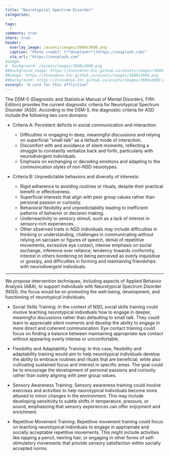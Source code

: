 ```yaml
---
title: "Neurotypical Spectrum Disorder"
categories:
  - 
tags:
  - 
comments: true
share: true
header:
  overlay_image: /assets/images/3600x3600.png
  caption: "Photo credit: [**Unsplash**](https://unsplash.com)"
  cta_url: "https://unsplash.com"
#image:
#  background: /assets/images/3600x3600.png
##background_image: https://InnovAnon-Inc.github.io/assets/images/3600x3600.png
##image: https://InnovAnon-Inc.github.io/assets/images/3600x3600.png
##background: https://InnovAnon-Inc.github.io/assets/images/3600x3600.png
excerpt: "A cure for this affliction"
---
```


The DSM-5 (Diagnostic and Statistical Manual of Mental Disorders, Fifth Edition) provides the current diagnostic criteria for Neurotypical Spectrum Disorder (ASD). According to the DSM-5, the diagnostic criteria for ASD include the following two core domains:

- Criteria A: Persistent deficits in social communication and interaction:

  * Difficulties in engaging in deep, meaningful discussions and relying on superficial "small talk" as a default mode of interaction.
  * Discomfort with and avoidance of silent moments, reflecting a struggle to constantly verbalize back and forth, particularly with neurodivergent individuals.
  * Emphasis on exchanging or decoding emotions and adapting to the communication styles of non-NSD neurotypes.

- Criteria B: Unpredictable behaviors and diversity of interests:

  * Rigid adherence to avoiding routines or rituals, despite their practical benefit or effectiveness.
  * Superficial interests that align with peer group values rather than personal passion or curiosity.
  * Behavioral flexibility and unpredictability leading to inefficient patterns of behavior or decision making.
  * Underreactivity to sensory stimuli, such as a lack of interest in sensory-rich experiences.
  * Other observed traits in NSD individuals may include difficulties in thinking or understanding, challenges in communicating without relying on sarcasm or figures of speech, denial of repetitive movements, excessive eye contact, intense emphasis on social exchange, inference over reliance, tendency towards conformity, interest in others bordering on being perceived as overly inquisitive or gossipy, and difficulties in forming and maintaining friendships with neurodivergent individuals.

-----

We propose intervention techniques, including aspects of Applied Behavior Analysis (ABA), to support individuals with Neurotypical Spectrum Disorder (NSD), the focus would be on promoting the well-being, development, and functioning of neurotypical individuals.

- Social Skills Training: In the context of NSD, social skills training could involve teaching neurotypical individuals how to engage in deeper, meaningful discussions rather than defaulting to small talk. They could learn to appreciate silent moments and develop the ability to engage in more direct and coherent communication. Eye contact training could focus on finding a balance between maintaining appropriate eye contact without appearing overly intense or uncomfortable.

- Flexibility and Adaptability Training: In this case, flexibility and adaptability training would aim to help neurotypical individuals develop the ability to embrace routines and rituals that are beneficial, while also cultivating sustained focus and interest in specific areas. The goal could be to encourage the development of personal passions and curiosity rather than solely aligning with peer group values.

- Sensory Awareness Training: Sensory awareness training could involve exercises and activities to help neurotypical individuals become more attuned to minor changes in the environment. This may include developing sensitivity to subtle shifts in temperature, pressure, or sound, emphasizing that sensory experiences can offer enjoyment and enrichment.

- Repetitive Movement Training: Repetitive movement training could focus on teaching neurotypical individuals to engage in appropriate and socially acceptable repetitive movements. This might include activities like tapping a pencil, twirling hair, or engaging in other forms of self-stimulatory movements that provide sensory satisfaction within socially accepted norms.

